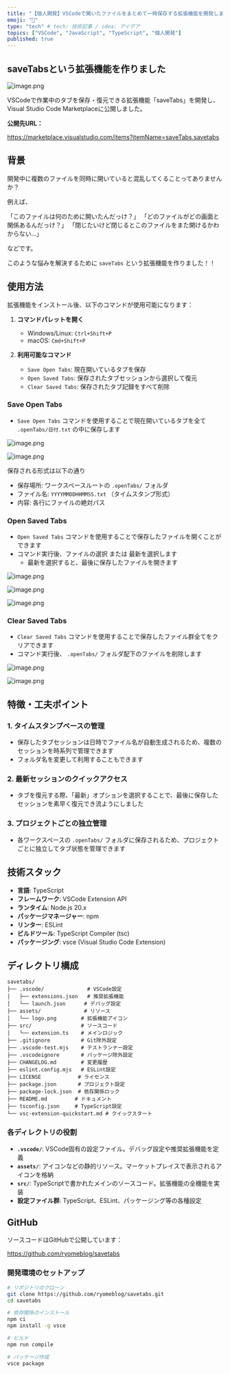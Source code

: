 ```yaml
---
title: "【個人開発】VSCodeで開いたファイルをまとめて一時保存する拡張機能を開発しました"
emoji: "🦔"
type: "tech" # tech: 技術記事 / idea: アイデア
topics: ["VSCode", "JavaScript", "TypeScript", "個人開発"]
published: true
---
```


## saveTabsという拡張機能を作りました

![image.png](https://qiita-image-store.s3.ap-northeast-1.amazonaws.com/0/449867/ed147374-83ff-4362-9579-715469acc216.png)

VSCodeで作業中のタブを保存・復元できる拡張機能「saveTabs」を開発し、Visual Studio Code Marketplaceに公開しました。

**公開先URL：**

https://marketplace.visualstudio.com/items?itemName=saveTabs.savetabs

## 背景

開発中に複数のファイルを同時に開いていると混乱してくることってありませんか？

例えば、

「このファイルは何のために開いたんだっけ？」
「どのファイルがどの画面と関係あるんだっけ？」
「閉じたいけど閉じるとこのファイルをまた開けるかわからない...」

などです。

このような悩みを解決するために `saveTabs` という拡張機能を作りました！！

## 使用方法

拡張機能をインストール後、以下のコマンドが使用可能になります：

1. **コマンドパレットを開く**  
   - Windows/Linux: `Ctrl+Shift+P`
   - macOS: `Cmd+Shift+P`

2. **利用可能なコマンド**
   - `Save Open Tabs`: 現在開いているタブを保存
   - `Open Saved Tabs`: 保存されたタブセッションから選択して復元
   - `Clear Saved Tabs`: 保存されたタブ記録をすべて削除

### Save Open Tabs

- `Save Open Tabs` コマンドを使用することで現在開いているタブを全て `.openTabs/日付.txt` の中に保存します

![image.png](https://qiita-image-store.s3.ap-northeast-1.amazonaws.com/0/449867/e21fae7c-dafc-4d7d-ae6d-f34af67dbdbb.png)

![image.png](https://qiita-image-store.s3.ap-northeast-1.amazonaws.com/0/449867/af117e43-fc58-44d1-95a4-80267e40bff5.png)

保存される形式は以下の通り

- 保存場所: ワークスペースルートの `.openTabs/` フォルダ
- ファイル名: `YYYYMMDDHHMMSS.txt` （タイムスタンプ形式）
- 内容: 各行にファイルの絶対パス

### Open Saved Tabs

- `Open Saved Tabs` コマンドを使用することで保存したファイルを開くことができます
- コマンド実行後、ファイルの選択 または 最新を選択します
    - 最新を選択すると、最後に保存したファイルを開きます

![image.png](https://qiita-image-store.s3.ap-northeast-1.amazonaws.com/0/449867/d2093f4b-0886-4adc-96da-a74433fd7b41.png)

![image.png](https://qiita-image-store.s3.ap-northeast-1.amazonaws.com/0/449867/1f3600c0-6d7a-461d-ab57-e0a1a745be24.png)

![image.png](https://qiita-image-store.s3.ap-northeast-1.amazonaws.com/0/449867/09b7b680-4b24-41f3-a910-559868de2bbf.png)

### Clear Saved Tabs

- `Clear Saved Tabs` コマンドを使用することで保存したファイル群全てをクリアできます
- コマンド実行後、 `.openTabs/` フォルダ配下のファイルを削除します

![image.png](https://qiita-image-store.s3.ap-northeast-1.amazonaws.com/0/449867/47f53517-3c5f-400f-ab0d-f56305aa9017.png)

![image.png](https://qiita-image-store.s3.ap-northeast-1.amazonaws.com/0/449867/24b7b031-7ef4-401b-811b-4984e2ca8a6f.png)

## 特徴・工夫ポイント

### 1. タイムスタンプベースの管理

- 保存したタブセッションは日時でファイル名が自動生成されるため、複数のセッションを時系列で管理できます
- フォルダ名を変更して利用することもできます

### 2. 最新セッションのクイックアクセス

- タブを復元する際、「最新」オプションを選択することで、最後に保存したセッションを素早く復元でき流ようにしました

### 3. プロジェクトごとの独立管理

- 各ワークスペースの `.openTabs/` フォルダに保存されるため、プロジェクトごとに独立してタブ状態を管理できます

## 技術スタック

- **言語**: TypeScript
- **フレームワーク**: VSCode Extension API
- **ランタイム**: Node.js 20.x
- **パッケージマネージャー**: npm
- **リンター**: ESLint
- **ビルドツール**: TypeScript Compiler (tsc)
- **パッケージング**: vsce (Visual Studio Code Extension)

## ディレクトリ構成

```
savetabs/
├── .vscode/              # VSCode設定
│   ├── extensions.json   # 推奨拡張機能
│   └── launch.json      # デバッグ設定
├── assets/              # リソース
│   └── logo.png        # 拡張機能アイコン
├── src/                # ソースコード
│   └── extension.ts    # メインロジック
├── .gitignore          # Git除外設定
├── .vscode-test.mjs    # テストランナー設定
├── .vscodeignore       # パッケージ除外設定
├── CHANGELOG.md        # 変更履歴
├── eslint.config.mjs   # ESLint設定
├── LICENSE            # ライセンス
├── package.json       # プロジェクト設定
├── package-lock.json  # 依存関係ロック
├── README.md         # ドキュメント
├── tsconfig.json     # TypeScript設定
└── vsc-extension-quickstart.md # クイックスタート
```

### 各ディレクトリの役割

- **`.vscode/`**: VSCode固有の設定ファイル。デバッグ設定や推奨拡張機能を定義
- **`assets/`**: アイコンなどの静的リソース。マーケットプレイスで表示されるアイコンを格納
- **`src/`**: TypeScriptで書かれたメインのソースコード。拡張機能の全機能を実装
- **設定ファイル群**: TypeScript、ESLint、パッケージング等の各種設定

## GitHub

ソースコードはGitHubで公開しています：

https://github.com/ryomeblog/savetabs

### 開発環境のセットアップ

```bash
# リポジトリのクローン
git clone https://github.com/ryomeblog/savetabs.git
cd savetabs

# 依存関係のインストール
npm ci
npm install -g vsce

# ビルド
npm run compile

# パッケージ作成
vsce package
```
